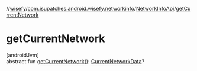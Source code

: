 //[wisefy](../../../index.md)/[com.isupatches.android.wisefy.networkinfo](../index.md)/[NetworkInfoApi](index.md)/[getCurrentNetwork](get-current-network.md)

# getCurrentNetwork

[androidJvm]\
abstract fun [getCurrentNetwork](get-current-network.md)(): [CurrentNetworkData](../../com.isupatches.android.wisefy.networkinfo.entities/-current-network-data/index.md)?
